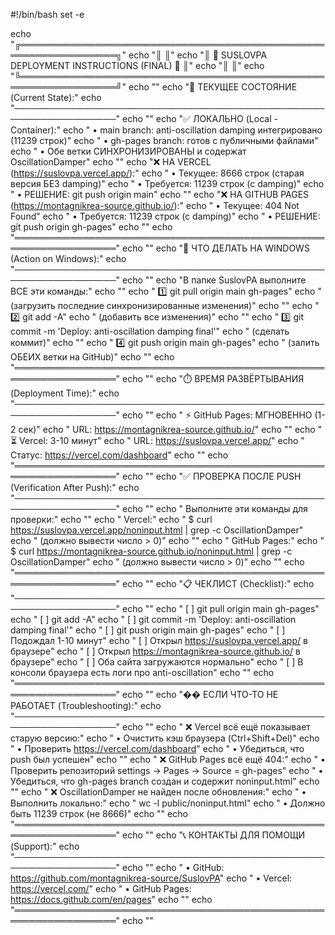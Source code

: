 #!/bin/bash
set -e

echo "╔══════════════════════════════════════════════════════════════════╗"
echo "║                                                                  ║"
echo "║         🚀 SUSLOVPA DEPLOYMENT INSTRUCTIONS (FINAL)  🚀         ║"
echo "║                                                                  ║"
echo "╚══════════════════════════════════════════════════════════════════╝"
echo ""
echo "📍 ТЕКУЩЕЕ СОСТОЯНИЕ (Current State):"
echo "───────────────────────────────────────────────────────────────────"
echo ""
echo "✅ ЛОКАЛЬНО (Local - Container):"
echo "   • main branch: anti-oscillation damping интегрировано (11239 строк)"
echo "   • gh-pages branch: готов с публичными файлами"
echo "   • Обе ветки СИНХРОНИЗИРОВАНЫ и содержат OscillationDamper"
echo ""
echo "❌ НА VERCEL (https://suslovpa.vercel.app/):"
echo "   • Текущее: 8666 строк (старая версия БЕЗ damping)"
echo "   • Требуется: 11239 строк (с damping)"
echo "   • РЕШЕНИЕ: git push origin main"
echo ""
echo "❌ НА GITHUB PAGES (https://montagnikrea-source.github.io/):"
echo "   • Текущее: 404 Not Found"
echo "   • Требуется: 11239 строк (с damping)"
echo "   • РЕШЕНИЕ: git push origin gh-pages"
echo ""
echo "═══════════════════════════════════════════════════════════════════"
echo ""
echo "🎯 ЧТО ДЕЛАТЬ НА WINDOWS (Action on Windows):"
echo "───────────────────────────────────────────────────────────────────"
echo ""
echo "В папке SuslovPA выполните ВСЕ эти команды:"
echo ""
echo "  1️⃣  git pull origin main gh-pages"
echo "     (загрузить последние синхронизированные изменения)"
echo ""
echo "  2️⃣  git add -A"
echo "     (добавить все изменения)"
echo ""
echo "  3️⃣  git commit -m 'Deploy: anti-oscillation damping final'"
echo "     (сделать коммит)"
echo ""
echo "  4️⃣  git push origin main gh-pages"
echo "     (залить ОБЕИХ ветки на GitHub)"
echo ""
echo "═══════════════════════════════════════════════════════════════════"
echo ""
echo "⏱️  ВРЕМЯ РАЗВЁРТЫВАНИЯ (Deployment Time):"
echo "───────────────────────────────────────────────────────────────────"
echo ""
echo "  ⚡ GitHub Pages: МГНОВЕННО (1-2 сек)"
echo "     URL: https://montagnikrea-source.github.io/"
echo ""
echo "  ⏳ Vercel: 3-10 минут"
echo "     URL: https://suslovpa.vercel.app/"
echo "     Статус: https://vercel.com/dashboard"
echo ""
echo "═══════════════════════════════════════════════════════════════════"
echo ""
echo "✅ ПРОВЕРКА ПОСЛЕ PUSH (Verification After Push):"
echo "───────────────────────────────────────────────────────────────────"
echo ""
echo "  Выполните эти команды для проверки:"
echo ""
echo "  Vercel:"
echo "  $ curl https://suslovpa.vercel.app/noninput.html | grep -c OscillationDamper"
echo "  (должно вывести число > 0)"
echo ""
echo "  GitHub Pages:"
echo "  $ curl https://montagnikrea-source.github.io/noninput.html | grep -c OscillationDamper"
echo "  (должно вывести число > 0)"
echo ""
echo "═══════════════════════════════════════════════════════════════════"
echo ""
echo "📋 ЧЕКЛИСТ (Checklist):"
echo "───────────────────────────────────────────────────────────────────"
echo ""
echo "  [ ] git pull origin main gh-pages"
echo "  [ ] git add -A"
echo "  [ ] git commit -m 'Deploy: anti-oscillation damping final'"
echo "  [ ] git push origin main gh-pages"
echo "  [ ] Подождал 1-10 минут"
echo "  [ ] Открыл https://suslovpa.vercel.app/ в браузере"
echo "  [ ] Открыл https://montagnikrea-source.github.io/ в браузере"
echo "  [ ] Оба сайта загружаются нормально"
echo "  [ ] В консоли браузера есть логи про anti-oscillation"
echo ""
echo "═══════════════════════════════════════════════════════════════════"
echo ""
echo "�� ЕСЛИ ЧТО-ТО НЕ РАБОТАЕТ (Troubleshooting):"
echo "───────────────────────────────────────────────────────────────────"
echo ""
echo "  ❌ Vercel всё ещё показывает старую версию:"
echo "     • Очистить кэш браузера (Ctrl+Shift+Del)"
echo "     • Проверить https://vercel.com/dashboard"
echo "     • Убедиться, что push был успешен"
echo ""
echo "  ❌ GitHub Pages всё ещё 404:"
echo "     • Проверить репозиторий settings → Pages → Source = gh-pages"
echo "     • Убедиться, что gh-pages branch создан и содержит noninput.html"
echo ""
echo "  ❌ OscillationDamper не найден после обновления:"
echo "     • Выполнить локально:"
echo "       wc -l public/noninput.html"
echo "     • Должно быть 11239 строк (не 8666)"
echo ""
echo "═══════════════════════════════════════════════════════════════════"
echo ""
echo "📞 КОНТАКТЫ ДЛЯ ПОМОЩИ (Support):"
echo "───────────────────────────────────────────────────────────────────"
echo ""
echo "  • GitHub: https://github.com/montagnikrea-source/SuslovPA"
echo "  • Vercel: https://vercel.com/"
echo "  • GitHub Pages: https://docs.github.com/en/pages"
echo ""
echo "═══════════════════════════════════════════════════════════════════"
echo ""


